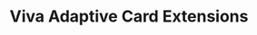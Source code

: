 ---
title: "Viva Adaptive Card Extensions"
description: "Repository for the Viva Connections Viva Adaptive Card (ACE) sample solutions from Microsoft and community."
image: "images/samples-background-viva-aces.webp"
externalLink: "https://github.com/pnp/sp-dev-fx-aces"
---